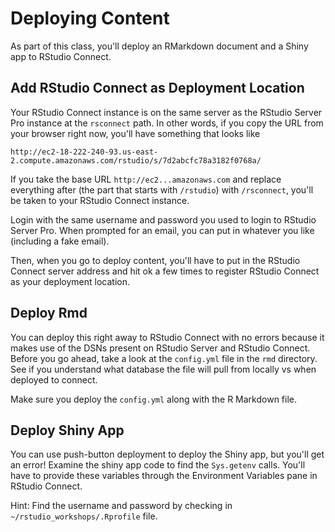 # Deploying Content

As part of this class, you'll deploy an RMarkdown document and a Shiny app to
RStudio Connect. 

## Add RStudio Connect as Deployment Location

Your RStudio Connect instance is on the same server as the RStudio Server Pro
instance at the `rsconnect` path. In other words, if you copy the URL from your
browser right now, you'll have something that looks like
```
http://ec2-18-222-240-93.us-east-2.compute.amazonaws.com/rstudio/s/7d2abcfc78a3182f0768a/
```

If you take the base URL `http://ec2...amazonaws.com` and replace everything
after (the part that starts with `/rstudio`) with `/rsconnect`, you'll be taken to your RStudio Connect instance.

Login with the same username and password you used to login to RStudio Server Pro. 
When prompted for an email, you can put in whatever you like (including a fake email).

Then, when you go to deploy content, you'll have to put in the RStudio Connect 
server address and hit ok a few times to register RStudio Connect as your deployment location.

## Deploy Rmd

You can deploy this right away to RStudio Connect with no errors because it makes
use of the DSNs present on RStudio Server and RStudio Connect. Before you go ahead, 
take a look at the `config.yml` file in the `rmd` directory. 
See if you understand what database the file will pull from locally vs 
when deployed to connect.

Make sure you deploy the `config.yml` along with the R Markdown file.

## Deploy Shiny App

You can use push-button deployment to deploy the Shiny app, but you'll get an
error! Examine the shiny app code to find the `Sys.getenv` calls. You'll have to
provide these variables through the Environment Variables pane in RStudio Connect.

Hint: Find the username and password by checking in `~/rstudio_workshops/.Rprofile` file. 